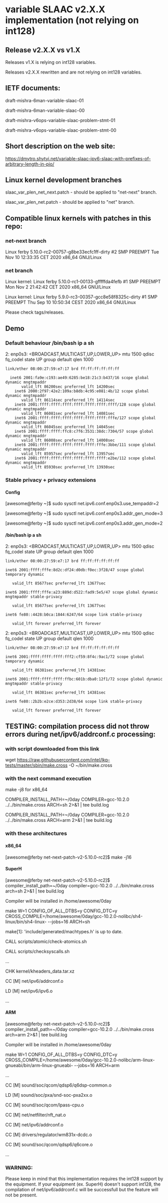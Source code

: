 # variable SLAAC v2.X.X implementation (not relying on int128)

## Release v2.X.X vs v1.X

Releases v1.X is relying on int128 variables.

Releases v2.X.X rewritten and are not relying on int128 variables.

## IETF documents: 

draft-mishra-6man-variable-slaac-01

draft-mishra-6man-variable-slaac-00


draft-mishra-v6ops-variable-slaac-problem-stmt-01

draft-mishra-v6ops-variable-slaac-problem-stmt-00

## Short description on the web site:

https://dmytro.shytyi.net/variable-slaac-ipv6-slaac-with-prefixes-of-arbitrary-length-in-pio/

## Linux kernel development branches

slaac_var_plen_net_next.patch - should be applied to "net-next" branch.


slaac_var_plen_net.patch - should be applied to "net" branch.


## Compatible linux kernels with patches in this repo:

### net-next branch

Linux ferby 5.10.0-rc2-00757-g8be33ecfc1ff-dirty #2 SMP PREEMPT Tue Nov 10 12:33:35 CET 2020 x86_64 GNU/Linux

### net branch

Linux kernel: Linux ferby 5.10.0-rc1-00133-gfffffda4fefb #1 SMP PREEMPT Mon Nov 2 21:42:42 CET 2020 x86_64 GNU/Linux

Linux kernel: Linux ferby 5.9.0-rc3-00357-gcc8e58f8325c-dirty #1 SMP PREEMPT Thu Sep 10 10:50:34 CEST 2020 x86_64 GNU/Linux

Please check tags/releases.


## Demo

### Default behaviour /bin/bash ip a sh

2: enp0s3: <BROADCAST,MULTICAST,UP,LOWER_UP> mtu 1500 qdisc fq_codel state UP group default qlen 1000

    link/ether 08:00:27:59:e7:17 brd ff:ff:ff:ff:ff:ff
```
  inet6 2001:fa9e:c193:ae49:6285:be18:21c3:b437/16 scope global dynamic mngtmpaddr 
       valid_lft 86200sec preferred_lft 14200sec
    inet6 2000:2f97:42e2:109a:b8db:4c95:e081:4b/12 scope global dynamic mngtmpaddr 
       valid_lft 86114sec preferred_lft 14114sec
    inet6 2001:ffff:ffff:ffff:ffff:ffff:ffff:ffff/128 scope global dynamic mngtmpaddr 
       valid_lft 86081sec preferred_lft 14081sec
    inet6 2001:ffff:ffff:ffff:ffff:ffff:ffff:fffe/127 scope global dynamic mngtmpaddr 
       valid_lft 86045sec preferred_lft 14045sec
    inet6 2001:ffff:ffff:ffc8:c7f6:3531:38dc:7304/57 scope global dynamic mngtmpaddr 
       valid_lft 86008sec preferred_lft 14008sec
    inet6 2001:ffff:ffff:ffff:ffff:ffff:fffe:3bbe/111 scope global dynamic mngtmpaddr 
       valid_lft 85957sec preferred_lft 13957sec
    inet6 2001:ffff:ffff:ffff:ffff:ffff:ffff:e2be/112 scope global dynamic mngtmpaddr 
       valid_lft 85930sec preferred_lft 13930sec
```




### Stable privacy + privacy extensions

#### Config

[awesome@ferby ~]$ sudo sysctl net.ipv6.conf.enp0s3.use_tempaddr=2

[awesome@ferby ~]$ sudo sysctl net.ipv6.conf.enp0s3.addr_gen_mode=3

[awesome@ferby ~]$ sudo sysctl net.ipv6.conf.enp0s3.addr_gen_mode=2

#### /bin/bash ip a sh

2: enp0s3: <BROADCAST,MULTICAST,UP,LOWER_UP> mtu 1500 qdisc fq_codel state UP group default qlen 1000

    link/ether 08:00:27:59:e7:17 brd ff:ff:ff:ff:ff:ff

    inet6 2001:ffff:fffe:8d2c:df24:d0db:f0ec:3f28/47 scope global temporary dynamic 

       valid_lft 85677sec preferred_lft 13677sec

    inet6 2001:ffff:fffe:a23:889d:d522:fad9:5e5/47 scope global dynamic mngtmpaddr stable-privacy 

       valid_lft 85677sec preferred_lft 13677sec

    inet6 fe80::4428:b0ca:1844:6247/64 scope link stable-privacy 

       valid_lft forever preferred_lft forever



2: enp0s3: <BROADCAST,MULTICAST,UP,LOWER_UP> mtu 1500 qdisc fq_codel state UP group default qlen 1000

    link/ether 08:00:27:59:e7:17 brd ff:ff:ff:ff:ff:ff

    inet6 2001:ffff:ffff:ffff:fff2:cf59:8f4c:9ac1/72 scope global temporary dynamic 

       valid_lft 86381sec preferred_lft 14381sec

    inet6 2001:ffff:ffff:ffff:ffbc:601b:dba0:12f1/72 scope global dynamic mngtmpaddr stable-privacy 

       valid_lft 86381sec preferred_lft 14381sec

    inet6 fe80::2b2b:e2ce:d353:2d38/64 scope link stable-privacy 

       valid_lft forever preferred_lft forever


## TESTING: compilation process did not throw errors during net/ipv6/addrconf.c processing:

### with script downloaded from this link

wget https://raw.githubusercontent.com/intel/lkp-tests/master/sbin/make.cross -O ~/bin/make.cross 

### with the next command execution 

make -j8 for x86_64

COMPILER_INSTALL_PATH=~/0day COMPILER=gcc-10.2.0 ../../bin/make.cross  ARCH=sh  2>&1 | tee build.log

COMPILER_INSTALL_PATH=~/0day COMPILER=gcc-10.2.0 ../../bin/make.cross  ARCH=arm  2>&1 | tee build.log


### with these architectures

#### x86_64

[awesome@ferby net-next-patch-v2-5.10.0-rc2]$ make -j16

	
#### SuperH

[awesome@ferby net-next-patch-v2-5.10.0-rc2]$ compiler_install_path=~/0day compiler=gcc-10.2.0 ../../bin/make.cross  arch=sh  2>&1 | tee build.log

Compiler will be installed in /home/awesome/0day

make W=1 CONFIG_OF_ALL_DTBS=y CONFIG_DTC=y CROSS_COMPILE=/home/awesome/0day/gcc-10.2.0-nolibc/sh4-linux/bin/sh4-linux- --jobs=16 ARCH=sh

make[1]: 'include/generated/machtypes.h' is up to date.

  CALL    scripts/atomic/check-atomics.sh

  CALL    scripts/checksyscalls.sh

...

  CHK     kernel/kheaders_data.tar.xz

  CC [M]  net/ipv6/addrconf.o

  LD [M]  net/ipv6/ipv6.o

...

#### ARM

[awesome@ferby net-next-patch-v2-5.10.0-rc2]$ compiler_install_path=~/0day compiler=gcc-10.2.0 ../../bin/make.cross  arch=arm  2>&1 | tee build.log

Compiler will be installed in /home/awesome/0day 

make W=1 CONFIG_OF_ALL_DTBS=y CONFIG_DTC=y CROSS_COMPILE=/home/awesome/0day/gcc-10.2.0-nolibc/arm-linux-gnueabi/bin/arm-linux-gnueabi- --jobs=16 ARCH=arm 
 
...

  CC [M]  sound/soc/qcom/qdsp6/q6dsp-common.o

  LD [M]  sound/soc/pxa/snd-soc-pxa2xx.o

  CC [M]  sound/soc/qcom/lpass-cpu.o

  CC [M]  net/netfilter/nft_nat.o

  CC [M]  net/ipv6/addrconf.o

  CC [M]  drivers/regulator/wm831x-dcdc.o

  CC [M]  sound/soc/qcom/qdsp6/q6core.o

...

### WARNING:
	
Please keep in mind that this implementation requires the int128 support by the equipment.
If your equipment (ex. SuperH)  doesn't support int128, the compilation of net/ipv6/addrconf.c will be successfull but the feature will not be present.
